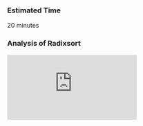 ### Estimated Time

20 minutes

### Analysis of Radixsort
<iframe src="https://www.youtube.com/embed/VEhyDCREDJw" frameborder="0" allow="autoplay; encrypted-media" allowfullscreen></iframe>
